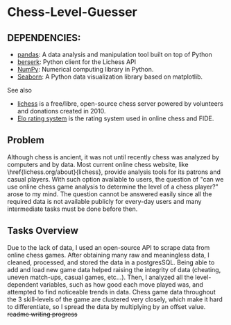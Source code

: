 # Chess-Level-Guesser
## DEPENDENCIES:
- [pandas](https://pandas.pydata.org/docs/getting_started/install.html): A data analysis and manipulation tool built on top of Python
- [berserk](https://berserk.readthedocs.io/en/master): Python client for the Lichess API 
- [NumPy](https://numpy.org/install/): Numerical computing library in Python.
- [Seaborn](https://seaborn.pydata.org/): A Python data visualization library based on matplotlib.

See also 
- [lichess](https://lichess.org/about) is a free/libre, open-source chess server powered by volunteers and donations created in 2010.
- [Elo rating system](https://en.wikipedia.org/wiki/Elo_rating_system) is the rating system used in online chess and FIDE.

## Problem
Although chess is ancient, it was not until recently chess was analyzed by computers and by data. Most current online chess website, like \href{lichess.org/about}{lichess}, provide analysis tools for its patrons and casual players. With such option available to users, the question of "can we use online chess game analysis to determine the level of a chess player?" arose to my mind. The question cannot be answered easily since all the required data is not available publicly for every-day users and many intermediate tasks must be done before then.

## Tasks Overview
Due to the lack of data, I used an open-source API to scrape data from online chess games. After obtaining many raw and meaningless data, I cleaned, processed, and stored the data in a postgresSQL. Being able to add and load new game data helped raising the integrity of data (cheating, uneven match-ups, casual games, etc...). Then, I analyzed all the level-dependent variables, such as how good each move played was, and attempted to find noticeable trends in data. Chess game data throughout the 3 skill-levels of the game are clustered very closely, which make it hard to differentiate, so I spread the data by multiplying by an offset value.
~~readme writing progress~~

